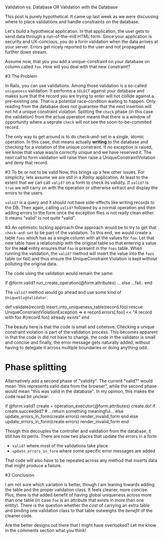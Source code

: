 Validation vs. Database OR Validation _with_ the Database

This post is purely hypothetical.
It came up last week as we were discussing where to place validations and handle constraints on the database.

Let's build a hypotheical application. 
In that application, the user gets to send data through a run-of-the-mill  HTML form.
Since your application is security and UX-concious, you do a form validation when the data arrives at your server.
Errors get nicely reported to the user and not propagated further down stream.

Assume now, that you you add a unique-constraint on your database on column called ``foo``.
How will you deal with that new constraint?


#3 The Problem

In Rails, you can use validations.
Among those validation is a so-called ``uniqueness`` validation.
It performs a ``SELECT`` against your database and makes sure that the record you are trying to enter will not collide against a pre-existing one.
That is a potential race-condition waiting to happen.
Only reading from the database does not guarantee that the next insertion will not hit a unique constraint violation.
Splitting the ``check`` phase (in this case the validation) from the actual operation means that there is a window of opportunity where  a seprate ``check`` will not see the soon-to-be-commited record.

The only way to get around is to do check-and-set in a single, atomic operation.
In this case, that means actually __writing__ to the database and checking for a violation of the unique constraint.
If no exception is raised, we know that value was/is correctly unique and we have reserved it.
The next call to form validation will raise then raise a UniqueConstraintViolation and deny that record.

#3 To be or not to be valid
Now, this brings up a few other issues.
For simplicity, lets assume we are still in a _Railsy_ application.
At least to the extent that we can call ``valid?`` on a form to check its validity.
If ``valid?`` is ``true`` we will carry on with the operation or otherwise extract and display the errors to the users.

``valid?`` is a query and it should not have side-effects like writing records to the DB.
Then again, calling ``valid?`` followed by a normal operation and then adding errors to the form once the exception flies is not really clean either.
It means "valid" is not quite "valid".

#3 An optimistic locking approach
One approach would be to try to get that ``check-and-set`` to be part of the validation.
To this end, we would create a table ``foos`` which has as a single column with all the values for ``foo``.
Let that new table have a relationship with the original table so that entering a value for the __real__ entity ensures that ``foo`` is present in the ``foos`` table.
When running the validation, the ``valid?`` method will insert the value into the ``foos`` table (or fail) and thus ensure the UniqueConstraint Violation is kept without polluting the original data.

The code using the validation would remain the same:

if @form.valid?
  run_create_operation(@form.attributes)
   ...
   else
   ...fail..
end

The ``valid?`` method would go ahead and use some kind of ``UniqueSlugValidator``:

def validate(record)
   insert_into_uniqueness_table(record.foo)
rescue UniqueConstraintViolationException => e
    record.errors[:foo] << "A record with foo #{record.foo} already exists"
end

The beauty here is that the code is small and coheisve.
Checking a unique constraint violation is part of the validation process.
This becomes apparent in that the code in did not have to change, the code in the validator is small and concise and finally, the error message gets naturally added, without having to delegate it across multiple boundaries or doing anything odd.


# Phase splitting
Alternatively add a second phase of "validity". The current "valid?" would mean 'this represents valid data from the browser", while the second phase would mean "this was valid in the database".
In my opinion, this makes the code read bit unclear:


if @form.valid?
    create = operation_executor(@form.attributes)
    create.do!
    if create.succeeded?
       # ...return something meaningful...
    else
      update_errors_in_form(create.errors)
      render_invalid_form
    end
 else
   update_errors_in_form(create.errors)
   render_invalid_form
 end

 Though this decouples the controller and validation from the database, it still has its perils.
 There are now two places that update the errors in a form

   * ``valid?`` where most of the validations take place
   * ``update_errors_in_form`` where some specific error messages are added

That code will also have to be repeated across any method that inserts data that might produce a failure.

#3 Conclusion

I am not sure which variation is better, though I am leaning towards adding the table and the proper validation class.
It feels cleaner, more concise.
Plus, there is the added benefit of having global uniqueness across more than one table (in case ``foo`` is an attribute that exists in more than one entity).
There is the question whether the _cost_ of carrying an extra table and binding one validation class to that table outweighs the _benefit_ of the cleaner code.

Are the better designs out there that I might have overlooked? 
Let me know in the comments section what you think! 
